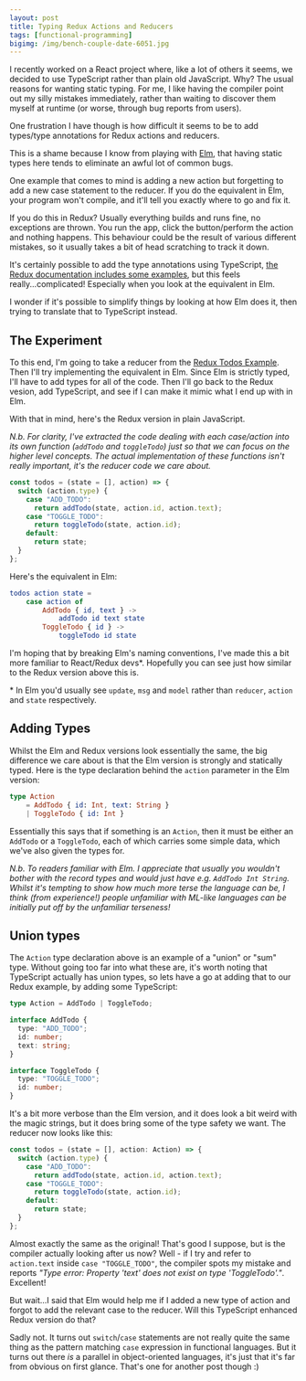 ```yaml
---
layout: post
title: Typing Redux Actions and Reducers
tags: [functional-programming]
bigimg: /img/bench-couple-date-6051.jpg
---
```


I recently worked on a React project where, like a lot of others it seems, we decided to use TypeScript rather than plain old JavaScript. Why? The usual reasons for wanting static typing. For me, I like having the compiler point out my silly mistakes immediately, rather than waiting to discover them myself at runtime (or worse, through bug reports from users).

One frustration I have though is how difficult it seems to be to add types/type annotations for Redux actions and reducers.

This is a shame because I know from playing with [Elm](https://elm-lang.org/), that having static types here tends to eliminate an awful lot of common bugs.

One example that comes to mind is adding a new action but forgetting to add a new case statement to the reducer. If you do the equivalent in Elm, your program won't compile, and it'll tell you exactly where to go and fix it.

If you do this in Redux? Usually everything builds and runs fine, no exceptions are thrown. You run the app, click the button/perform the action and nothing happens. This behaviour could be the result of various different mistakes, so it usually takes a bit of head scratching to track it down.

It's certainly possible to add the type annotations using TypeScript, [the Redux documentation includes some examples](https://redux.js.org/recipes/usage-with-typescript), but this feels really...complicated! Especially when you look at the equivalent in Elm.

I wonder if it's possible to simplify things by looking at how Elm does it, then trying to translate that to TypeScript instead.

## The Experiment

To this end, I'm going to take a reducer from the [Redux Todos Example](https://github.com/reduxjs/redux/tree/master/examples/todos). Then I'll try implementing the equivalent in Elm. Since Elm is strictly typed, I'll have to add types for all of the code. Then I'll go back to the Redux vesion, add TypeScript, and see if I can make it mimic what I end up with in Elm.

With that in mind, here's the Redux version in plain JavaScript.

_N.b. For clarity, I've extracted the code dealing with each case/action into its own function (`addTodo` and `toggleTodo`) just so that we can focus on the higher level concepts. The actual implementation of these functions isn't really important, it's the reducer code we care about._

```javascript
const todos = (state = [], action) => {
  switch (action.type) {
    case "ADD_TODO":
      return addTodo(state, action.id, action.text);
    case "TOGGLE_TODO":
      return toggleTodo(state, action.id);
    default:
      return state;
  }
};
```

Here's the equivalent in Elm:

```elm
todos action state =
    case action of
        AddTodo { id, text } ->
            addTodo id text state
        ToggleTodo { id } ->
            toggleTodo id state
```

I'm hoping that by breaking Elm's naming conventions, I've made this a bit more familiar to React/Redux devs\*. Hopefully you can see just how similar to the Redux version above this is.

\* In Elm you'd usually see `update`, `msg` and `model` rather than `reducer`, `action` and `state` respectively.

## Adding Types

Whilst the Elm and Redux versions look essentially the same, the big difference we care about is that the Elm version is strongly and statically typed. Here is the type declaration behind the `action` parameter in the Elm version:

```elm
type Action
    = AddTodo { id: Int, text: String }
    | ToggleTodo { id: Int }
```

Essentially this says that if something is an `Action`, then it must be either an `AddTodo` or a `ToggleTodo`, each of which carries some simple data, which we've also given the types for.

_N.b. To readers familiar with Elm. I appreciate that usually you wouldn't bother with the record types and would just have e.g. `AddTodo Int String`. Whilst it's tempting to show how much more terse the language can be, I think (from experience!) people unfamiliar with ML-like languages can be initially put off by the unfamiliar terseness!_

## Union types

The `Action` type declaration above is an example of a "union" or "sum" type. Without going too far into what these are, it's worth noting that TypeScript actually has union types, so lets have a go at adding that to our Redux example, by adding some TypeScript:

```typescript
type Action = AddTodo | ToggleTodo;

interface AddTodo {
  type: "ADD_TODO";
  id: number;
  text: string;
}

interface ToggleTodo {
  type: "TOGGLE_TODO";
  id: number;
}
```

It's a bit more verbose than the Elm version, and it does look a bit weird with the magic strings, but it does bring some of the type safety we want. The reducer now looks like this:

```typescript
const todos = (state = [], action: Action) => {
  switch (action.type) {
    case "ADD_TODO":
      return addTodo(state, action.id, action.text);
    case "TOGGLE_TODO":
      return toggleTodo(state, action.id);
    default:
      return state;
  }
};
```

Almost exactly the same as the original! That's good I suppose, but is the compiler actually looking after us now? Well - if I try and refer to `action.text` inside `case "TOGGLE_TODO"`, the compiler spots my mistake and reports _"Type error: Property 'text' does not exist on type 'ToggleTodo'."_. Excellent!

But wait...I said that Elm would help me if I added a new type of action and forgot to add the relevant case to the reducer. Will this TypeScript enhanced Redux version do that?

Sadly not. It turns out `switch`/`case` statements are not really quite the same thing as the pattern matching `case` expression in functional languages. But it turns out there _is_ a parallel in object-oriented languages, it's just that it's far from obvious on first glance. That's one for another post though :)
